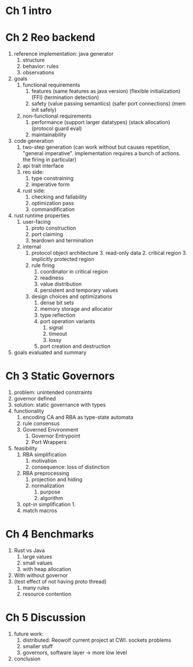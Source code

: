 
# Ch 1 intro

# Ch 2 Reo backend
1. reference implementation: java generator
	1. structure
	2. behavior: rules
	3. observations
1. goals
	1. functional requirements
		1. features 
			(same features as java version)
			(flexible initialization)
			(FFI)
			(termination detection)
		2. safety
			(value passing semantics)
			(safer port connections)
			(mem init safely)
	2. non-functional requirements
		1. performance
			(support larger datatypes)
			(stack allocation)
			(protocol guard eval)
		2. maintainability
1. code generation
	1. two-step generation
		(can work without but causes repetition, "general imperative". implementation requires a bunch of actions. the firing in particular)
	1. api trait interface
	2. reo side:
		1. type constraining
		2. imperative form
	3. rust side:
		1. checking and fallability
		2. optimization pass
		3. commandification
1. rust runtime properties
	1. user-facing
		1. proto construction
		2. port claiming
		3. teardown and termination
	2. internal
		1. protocol object architecture
			3. read-only data
			2. critical region
			3. implicitly protected region
		1. rule firing
			1. coordinator in critical region
			2. readiness
			3. value distribution
			4. persistent and temporary values
		1. design choices and optimizations
			1. dense bit sets
			1. memory storage and allocator
			2. type reflection
			3. port operation variants
				1. signal
				2. timeout
				3. lossy
			1. port creation and destruction
1. goals evaluated and summary

# Ch 3 Static Governors
1. problem: unintended constraints
1. governor defined
2. solution: static governance with types
3. functionality
	1. encoding CA and RBA as type-state automata
	1. rule consensus
	1. Governed Environment
		1. Governor Entrypoint
		1. Port Wrappers
4. feasibility
	1. RBA simplification
		1. motivation
		2. consequence: loss of distinction
	1. RBA preprocessing
		1. projection and hiding
		1. normalization
			1. purpose
			1. algorithm
	1. opt-in simplification
		1. 
	1. match macros

# Ch 4 Benchmarks
1. Rust vs Java
	1. large values
	2. small values
	3. with heap allocation
2. With without governor
3. (test effect of not having proto thread)
	1. many rules
	2. resource contention

# Ch 5 Discussion
1. future work:
	1. distributed: Reowolf current project at CWI. sockets problems
	2. smaller stuff
	3. governors, software layer -> more low level
2. conclusion


